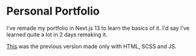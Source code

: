 # Personal Portfolio
I've remade my portfolio in Next.js 13 to learn the basics of it. I'd say I've learned quite a lot in 2 days remaking it.

[This](https://jdichh.netlify.app/) was the previous version made only with HTML, SCSS and JS.
